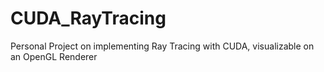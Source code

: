 # CUDA_RayTracing
Personal Project on implementing Ray Tracing with CUDA, visualizable on an OpenGL Renderer
